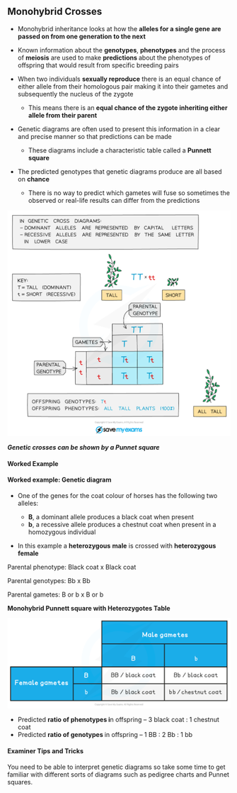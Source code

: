 Monohybrid Crosses
------------------

* Monohybrid inheritance looks at how the <b>alleles for a single gene are passed on from one generation to the next</b>
* Known information about the <b>genotypes</b>, <b>phenotypes</b> and the process of <b>meiosis</b> are used to make <b>predictions </b>about the phenotypes of offspring that would result from specific breeding pairs
* When two individuals <b>sexually reproduce</b> there is an equal chance of either allele from their homologous pair making it into their gametes and subsequently the nucleus of the zygote

  + This means there is an <b>equal chance of the zygote inheriting either allele from their parent</b>
* Genetic diagrams are often used to present this information in a clear and precise manner so that predictions can be made

  + These diagrams include a characteristic table called a <b>Punnett square</b>
* The predicted genotypes that genetic diagrams produce are all based on <b>chance</b>

  + There is no way to predict which gametes will fuse so sometimes the observed or real-life results can differ from the predictions

![F1 genetic cross](F1-genetic-cross.png)

<i><b>Genetic crosses can be shown by a Punnet square</b></i>

#### Worked Example

#### Worked example: Genetic diagram

* One of the genes for the coat colour of horses has the following two alleles:

  + <b>B</b>, a dominant allele produces a black coat when present
  + <b>b</b>, a recessive allele produces a chestnut coat when present in a homozygous individual
* In this example a <b>heterozygous</b> <b>male</b> is crossed with <b>heterozygous</b> <b>female</b>

Parental phenotype: Black coat x Black coat

Parental genotypes: Bb x Bb

Parental gametes: B or b x B or b

<b>Monohybrid Punnett square with Heterozygotes Table</b>

![Monohybrid Punnett Square with Heterozygotes Table](Monohybrid-Punnett-Square-with-Heterozygotes-TableMonohybrid-Punnett-Square-with-Heterozygotes-Table.png)

* Predicted <b>ratio of phenotypes i</b>n offspring – 3 black coat : 1 chestnut coat
* Predicted <b>ratio of genotypes </b>in offspring – 1 BB : 2 Bb : 1 bb

#### Examiner Tips and Tricks

You need to be able to interpret genetic diagrams so take some time to get familiar with different sorts of diagrams such as pedigree charts and Punnet squares.